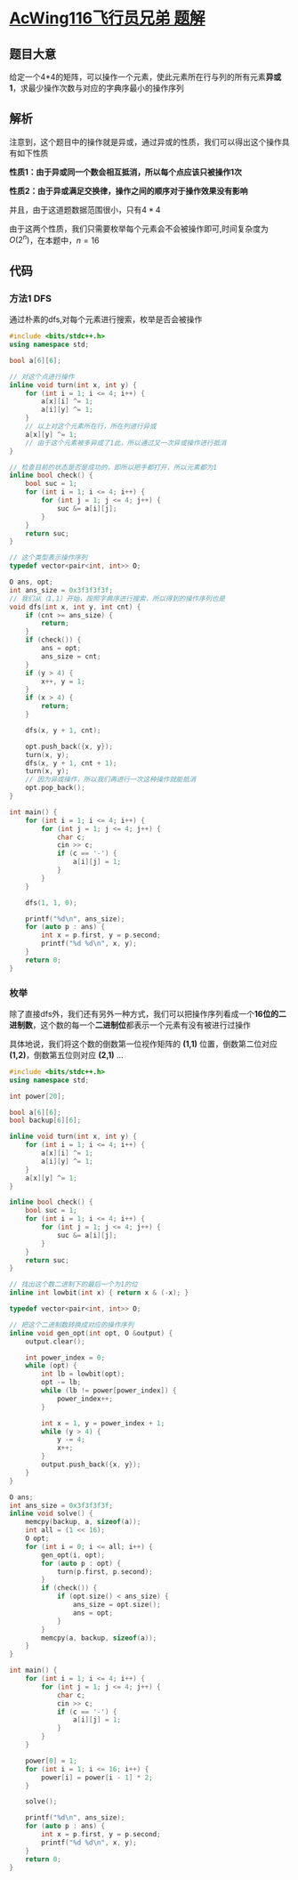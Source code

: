 # [AcWing116飞行员兄弟 题解](https://www.acwing.com/problem/content/description/118/)

## 题目大意

给定一个4*4的矩阵，可以操作一个元素，使此元素所在行与列的所有元素**异或 1**，求最少操作次数与对应的字典序最小的操作序列

## 解析

注意到，这个题目中的操作就是异或，通过异或的性质，我们可以得出这个操作具有如下性质

**性质1：由于异或同一个数会相互抵消，所以每个点应该只被操作1次** 

**性质2：由于异或满足交换律，操作之间的顺序对于操作效果没有影响**

并且，由于这道题数据范围很小，只有$4*4$

由于这两个性质，我们只需要枚举每个元素会不会被操作即可,时间复杂度为$O(2^n)$，在本题中，$n=16$

## 代码

### 方法1 DFS

通过朴素的dfs,对每个元素进行搜索，枚举是否会被操作

```cpp
#include <bits/stdc++.h>
using namespace std;

bool a[6][6];

// 对这个点进行操作
inline void turn(int x, int y) {
    for (int i = 1; i <= 4; i++) {
        a[x][i] ^= 1;
        a[i][y] ^= 1;
    }
    // 以上对这个元素所在行，所在列进行异或
    a[x][y] ^= 1;
    // 由于这个元素被多异或了1此，所以通过又一次异或操作进行抵消
}

// 检查目前的状态是否是成功的，即所以把手都打开，所以元素都为1
inline bool check() {
    bool suc = 1;
    for (int i = 1; i <= 4; i++) {
        for (int j = 1; j <= 4; j++) {
            suc &= a[i][j];
        }
    }
    return suc;
}

// 这个类型表示操作序列
typedef vector<pair<int, int>> O;

O ans, opt;
int ans_size = 0x3f3f3f3f;
// 我们从（1,1）开始，按照字典序进行搜索，所以得到的操作序列也是
void dfs(int x, int y, int cnt) {
    if (cnt >= ans_size) {
        return;
    }
    if (check()) {
        ans = opt;
        ans_size = cnt;
    }
    if (y > 4) {
        x++, y = 1;
    }
    if (x > 4) {
        return;
    }

    dfs(x, y + 1, cnt);

    opt.push_back({x, y});
    turn(x, y);
    dfs(x, y + 1, cnt + 1);
    turn(x, y);
    // 因为异或操作，所以我们再进行一次这种操作就能抵消
    opt.pop_back();
}

int main() {
    for (int i = 1; i <= 4; i++) {
        for (int j = 1; j <= 4; j++) {
            char c;
            cin >> c;
            if (c == '-') {
                a[i][j] = 1;
            }
        }
    }

    dfs(1, 1, 0);

    printf("%d\n", ans_size);
    for (auto p : ans) {
        int x = p.first, y = p.second;
        printf("%d %d\n", x, y);
    }
    return 0;
}

```

### 枚举

除了直接dfs外，我们还有另外一种方式，我们可以把操作序列看成一个**16位的二进制数**，这个数的每一个**二进制位**都表示一个元素有没有被进行过操作

具体地说，我们将这个数的倒数第一位视作矩阵的 **(1,1)** 位置，倒数第二位对应 **(1,2)**，倒数第五位则对应 **(2,1)** ...


```cpp
#include <bits/stdc++.h>
using namespace std;

int power[20];

bool a[6][6];
bool backup[6][6];

inline void turn(int x, int y) {
    for (int i = 1; i <= 4; i++) {
        a[x][i] ^= 1;
        a[i][y] ^= 1;
    }
    a[x][y] ^= 1;
}

inline bool check() {
    bool suc = 1;
    for (int i = 1; i <= 4; i++) {
        for (int j = 1; j <= 4; j++) {
            suc &= a[i][j];
        }
    }
    return suc;
}

// 找出这个数二进制下的最后一个为1的位
inline int lowbit(int x) { return x & (-x); }

typedef vector<pair<int, int>> O;

// 把这个二进制数转换成对应的操作序列
inline void gen_opt(int opt, O &output) {
    output.clear();

    int power_index = 0;
    while (opt) {
        int lb = lowbit(opt);
        opt -= lb;
        while (lb != power[power_index]) {
            power_index++;
        }

        int x = 1, y = power_index + 1;
        while (y > 4) {
            y -= 4;
            x++;
        }
        output.push_back({x, y});
    }
}

O ans;
int ans_size = 0x3f3f3f3f;
inline void solve() {
    memcpy(backup, a, sizeof(a));
    int all = (1 << 16);
    O opt;
    for (int i = 0; i <= all; i++) {
        gen_opt(i, opt);
        for (auto p : opt) {
            turn(p.first, p.second);
        }
        if (check()) {
            if (opt.size() < ans_size) {
                ans_size = opt.size();
                ans = opt;
            }
        }
        memcpy(a, backup, sizeof(a));
    }
}

int main() {
    for (int i = 1; i <= 4; i++) {
        for (int j = 1; j <= 4; j++) {
            char c;
            cin >> c;
            if (c == '-') {
                a[i][j] = 1;
            }
        }
    }

    power[0] = 1;
    for (int i = 1; i <= 16; i++) {
        power[i] = power[i - 1] * 2;
    }

    solve();

    printf("%d\n", ans_size);
    for (auto p : ans) {
        int x = p.first, y = p.second;
        printf("%d %d\n", x, y);
    }
    return 0;
}

```